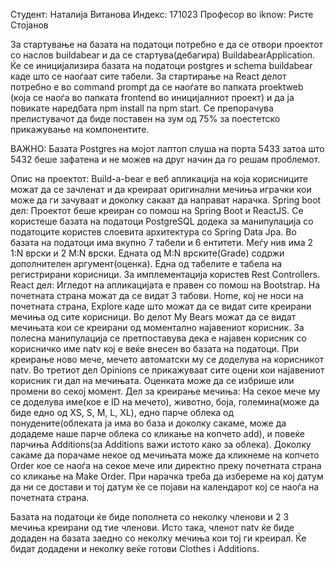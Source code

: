 Студент: Наталија Витанова
Индекс: 171023
Професор во iknow: Ристе Стојанов

За стартување на базата на податоци потребно е да се отвори проектот со наслов buildabear и да се стартува(дебагира) BuildabearApplication.
Ќе се иницијализира базата на податоци postgres и schema buildabear каде што се наоѓаат сите табели.
За стартирање на React делот потребно е во command prompt да се наоѓате во папката proektweb (која се наоѓа во папката frontend
во иницијалниот проект) и да ја повикате наредбата npm install па npm start. Се препорачува прелистувачот да биде поставен на зум од 75% за поестетско прикажување на компонентите.


ВАЖНО: Базата Postgres на мојот лаптоп слуша на порта 5433 затоа што 5432 беше зафатена и не можев на друг начин да го решам проблемот.


Опис на проектот: Build-a-bear е веб апликација на која корисниците можат да се зачленат и да креираат оригинални мечиња играчки кои може да ги зачуваат и доколку сакаат да направат нарачка.
Spring boot дел:
Проектот беше креиран со помош на Spring Boot и ReactJS. Се користеше базата на податоци PostgreSQL додека за манипулација со податоците користев слоевита архитектура со Spring Data Jpa.
Во базата на податоци има вкупно 7 табели и 6 ентитети. Меѓу нив има 2 1:N врски и 2 M:N врски. Едната од M:N врските(Grade) содржи дополнителен аргумент(оценка). Една од табелите е табела на регистрирани корисници. За имплементација користев Rest Controllers.
React дел:
Игледот на апликацијата е правен со помош на Bootstrap. На почетната страна можат да се видат 3 табови. Home, кој не носи на почетната страна, Explore каде што можат да се видат сите креирани мечиња од сите корисници. Во делот My Bears можат да се видат мечињата кои се креирани од моментално најавениот корисник. За полесна манипулација се претпоставува дека е најавен корисник со корисничко име natv кој е веќе внесен во базата на податоци. 
При креирање ново мече, мечето автоматски му се доделува на корисникот natv. 
Во третиот дел Opinions се прикажуваат сите оцени кои најавениот корисник ги дал на мечињата. Оценката може да се избрише или промени во секој момент.
Дел за креирање мечиња:
На секое мече му се доделува име(кое е ID на мечето), животно, боја, големина(може да биде едно од XS, S, M, L, XL), 
едно парче облека од понудените(облеката ја има во база и доколку сакаме, може да додадеме наше парче облека со кликање на копчето add), и повеќе парчиња Additions(за Additions важи истото како за облека). 
Доколку сакаме да порачаме некое од мечињата може да кликнеме на копчето Order кое се наоѓа на секое мече или директно преку почетната страна со кликање на Make Order. При нарачка треба да избереме на кој датум да ни се достави и тој датум ќе се појави на календарот кој се наоѓа на почетната страна.

Базата на податоци ќе биде пополнета со неколку членови и 2 3 мечиња креирани од тие членови. Исто така, членот natv ќе биде додаден на базата заедно со неколку мечиња кои тој ги креирал. Ќе бидат додадени и неколку веќе готови Clothes i Additions.

